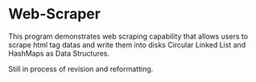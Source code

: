 # Web-Scraper

This program demonstrates web scraping capability that allows users to scrape html tag datas and write them into disks
Circular Linked List and HashMaps as Data Structures.

Still in process of revision and reformatting.
